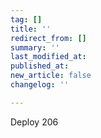 ```yaml
---
tag: []
title: ''
redirect_from: []
summary: ''
last_modified_at: 
published_at: 
new_article: false
changelog: ''

---
```

Deploy 206
